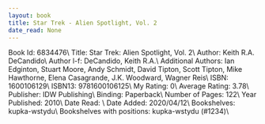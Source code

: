 ```yaml
---
layout: book
title: Star Trek - Alien Spotlight, Vol. 2
date_read: None
---
```


Book Id: 6834476\ 
Title: Star Trek: Alien Spotlight, Vol. 2\ 
Author: Keith R.A. DeCandido\ 
Author l-f: DeCandido, Keith R.A.\ 
Additional Authors: Ian Edginton, Stuart Moore, Andy Schmidt, David Tipton, Scott Tipton, Mike Hawthorne, Elena Casagrande, J.K. Woodward, Wagner Reis\ 
ISBN: 1600106129\ 
ISBN13: 9781600106125\ 
My Rating: 0\ 
Average Rating: 3.78\ 
Publisher: IDW Publishing\ 
Binding: Paperback\ 
Number of Pages: 122\ 
Year Published: 2010\ 
Date Read: \ 
Date Added: 2020/04/12\ 
Bookshelves: kupka-wstydu\ 
Bookshelves with positions: kupka-wstydu (#1234)\ 


